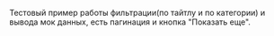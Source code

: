 Тестовый пример работы фильтрации(по тайтлу и по категории) и вывода мок данных,
есть пагинация и кнопка "Показать еще".
